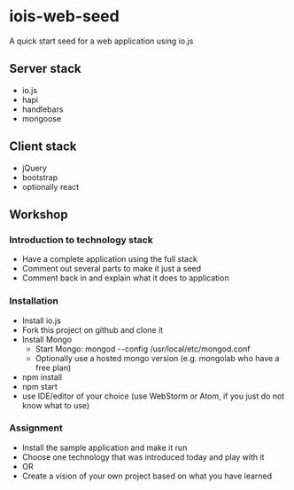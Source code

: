 # iois-web-seed
A quick start seed for a web application using io.js

## Server stack
* io.js
* hapi
* handlebars
* mongoose

## Client stack
* jQuery
* bootstrap
* optionally react

## Workshop

### Introduction to technology stack
* Have a complete application using the full stack
* Comment out several parts to make it just a seed
* Comment back in and explain what it does to application

### Installation
* Install io.js
* Fork this project on github and clone it
* Install Mongo
  * Start Mongo: mongod --config /usr/local/etc/mongod.conf
  * Optionally use a hosted mongo version (e.g. mongolab who have a free plan)
* npm install
* npm start
* use IDE/editor of your choice (use WebStorm or Atom, if you just do not know what to use)

### Assignment
* Install the sample application and make it run
* Choose one technology that was introduced today and play with it
* OR 
* Create a vision of your own project based on what you have learned
